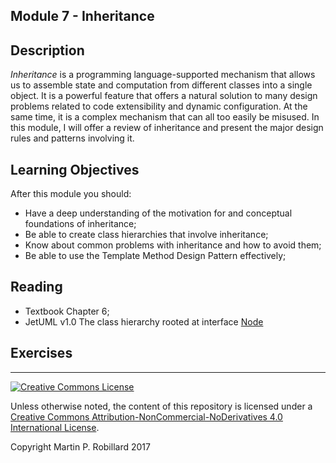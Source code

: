 ## Module 7 - Inheritance

## Description

*Inheritance* is a programming language-supported mechanism that allows us to assemble state and computation from different classes into a single object. It is a powerful feature that offers a natural solution to many design problems related to code extensibility and dynamic configuration. At the same time, it is a complex mechanism that can all too easily be misused. In this module, I will offer a review of inheritance and present the major design rules and patterns involving it.

## Learning Objectives

After this module you should:

* Have a deep understanding of the motivation for and conceptual foundations of inheritance;
* Be able to create class hierarchies that involve inheritance;
* Know about common problems with inheritance and how to avoid them;
* Be able to use the Template Method Design Pattern effectively;

## Reading

* Textbook Chapter 6;
* JetUML v1.0 The class hierarchy rooted at interface [Node](https://github.com/prmr/JetUML/blob/v1.0/src/ca/mcgill/cs/stg/jetuml/graph/Node.java)

## Exercises

---

<a rel="license" href="http://creativecommons.org/licenses/by-nc-nd/4.0/"><img alt="Creative Commons License" style="border-width:0" src="https://i.creativecommons.org/l/by-nc-nd/4.0/88x31.png" /></a>

Unless otherwise noted, the content of this repository is licensed under a <a rel="license" href="http://creativecommons.org/licenses/by-nc-nd/4.0/">Creative Commons Attribution-NonCommercial-NoDerivatives 4.0 International License</a>. 

Copyright Martin P. Robillard 2017